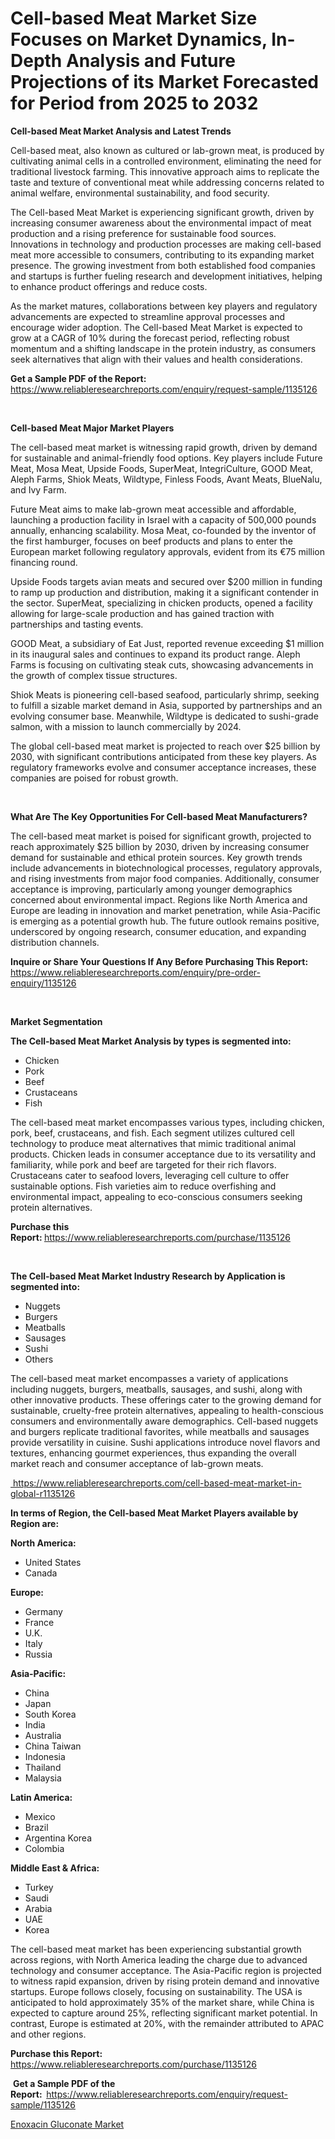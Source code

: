 <p><h1>Cell-based Meat Market Size Focuses on Market Dynamics, In-Depth Analysis and Future Projections of its Market Forecasted for Period from 2025 to 2032</h1></p><p><strong>Cell-based Meat Market Analysis and Latest Trends</strong></p>
<p><p>Cell-based meat, also known as cultured or lab-grown meat, is produced by cultivating animal cells in a controlled environment, eliminating the need for traditional livestock farming. This innovative approach aims to replicate the taste and texture of conventional meat while addressing concerns related to animal welfare, environmental sustainability, and food security.</p><p>The Cell-based Meat Market is experiencing significant growth, driven by increasing consumer awareness about the environmental impact of meat production and a rising preference for sustainable food sources. Innovations in technology and production processes are making cell-based meat more accessible to consumers, contributing to its expanding market presence. The growing investment from both established food companies and startups is further fueling research and development initiatives, helping to enhance product offerings and reduce costs.</p><p>As the market matures, collaborations between key players and regulatory advancements are expected to streamline approval processes and encourage wider adoption. The Cell-based Meat Market is expected to grow at a CAGR of 10% during the forecast period, reflecting robust momentum and a shifting landscape in the protein industry, as consumers seek alternatives that align with their values and health considerations.</p></p>
<p><strong>Get a Sample PDF of the Report:&nbsp;</strong> <a href="https://www.reliableresearchreports.com/enquiry/request-sample/1135126?utm_campaign=3002&utm_medium=2&utm_source=Github&utm_content=ia&utm_term=25032025&utm_id=cell-based-meat">https://www.reliableresearchreports.com/enquiry/request-sample/1135126</a></p>
<p>&nbsp;</p>
<p><strong>Cell-based Meat Major Market Players</strong></p>
<p><p>The cell-based meat market is witnessing rapid growth, driven by demand for sustainable and animal-friendly food options. Key players include Future Meat, Mosa Meat, Upside Foods, SuperMeat, IntegriCulture, GOOD Meat, Aleph Farms, Shiok Meats, Wildtype, Finless Foods, Avant Meats, BlueNalu, and Ivy Farm. </p><p>Future Meat aims to make lab-grown meat accessible and affordable, launching a production facility in Israel with a capacity of 500,000 pounds annually, enhancing scalability. Mosa Meat, co-founded by the inventor of the first hamburger, focuses on beef products and plans to enter the European market following regulatory approvals, evident from its €75 million financing round.</p><p>Upside Foods targets avian meats and secured over $200 million in funding to ramp up production and distribution, making it a significant contender in the sector. SuperMeat, specializing in chicken products, opened a facility allowing for large-scale production and has gained traction with partnerships and tasting events.</p><p>GOOD Meat, a subsidiary of Eat Just, reported revenue exceeding $1 million in its inaugural sales and continues to expand its product range. Aleph Farms is focusing on cultivating steak cuts, showcasing advancements in the growth of complex tissue structures.</p><p>Shiok Meats is pioneering cell-based seafood, particularly shrimp, seeking to fulfill a sizable market demand in Asia, supported by partnerships and an evolving consumer base. Meanwhile, Wildtype is dedicated to sushi-grade salmon, with a mission to launch commercially by 2024.</p><p>The global cell-based meat market is projected to reach over $25 billion by 2030, with significant contributions anticipated from these key players. As regulatory frameworks evolve and consumer acceptance increases, these companies are poised for robust growth.</p></p>
<p>&nbsp;</p>
<p><strong>What Are The Key Opportunities For Cell-based Meat Manufacturers?</strong></p>
<p><p>The cell-based meat market is poised for significant growth, projected to reach approximately $25 billion by 2030, driven by increasing consumer demand for sustainable and ethical protein sources. Key growth trends include advancements in biotechnological processes, regulatory approvals, and rising investments from major food companies. Additionally, consumer acceptance is improving, particularly among younger demographics concerned about environmental impact. Regions like North America and Europe are leading in innovation and market penetration, while Asia-Pacific is emerging as a potential growth hub. The future outlook remains positive, underscored by ongoing research, consumer education, and expanding distribution channels.</p></p>
<p><strong>Inquire or Share Your Questions If Any Before Purchasing This Report:</strong> <a href="https://www.reliableresearchreports.com/enquiry/pre-order-enquiry/1135126?utm_campaign=3002&utm_medium=2&utm_source=Github&utm_content=ia&utm_term=25032025&utm_id=cell-based-meat">https://www.reliableresearchreports.com/enquiry/pre-order-enquiry/1135126</a></p>
<p>&nbsp;</p>
<p><strong>Market Segmentation</strong></p>
<p><strong>The Cell-based Meat Market Analysis by types is segmented into:</strong></p>
<p><ul><li>Chicken</li><li>Pork</li><li>Beef</li><li>Crustaceans</li><li>Fish</li></ul></p>
<p><p>The cell-based meat market encompasses various types, including chicken, pork, beef, crustaceans, and fish. Each segment utilizes cultured cell technology to produce meat alternatives that mimic traditional animal products. Chicken leads in consumer acceptance due to its versatility and familiarity, while pork and beef are targeted for their rich flavors. Crustaceans cater to seafood lovers, leveraging cell culture to offer sustainable options. Fish varieties aim to reduce overfishing and environmental impact, appealing to eco-conscious consumers seeking protein alternatives.</p></p>
<p><strong>Purchase this Report:&nbsp;</strong><a href="https://www.reliableresearchreports.com/purchase/1135126?utm_campaign=3002&utm_medium=2&utm_source=Github&utm_content=ia&utm_term=25032025&utm_id=cell-based-meat">https://www.reliableresearchreports.com/purchase/1135126</a></p>
<p>&nbsp;</p>
<p><strong>The Cell-based Meat Market Industry Research by Application is segmented into:</strong></p>
<p><ul><li>Nuggets</li><li>Burgers</li><li>Meatballs</li><li>Sausages</li><li>Sushi</li><li>Others</li></ul></p>
<p><p>The cell-based meat market encompasses a variety of applications including nuggets, burgers, meatballs, sausages, and sushi, along with other innovative products. These offerings cater to the growing demand for sustainable, cruelty-free protein alternatives, appealing to health-conscious consumers and environmentally aware demographics. Cell-based nuggets and burgers replicate traditional favorites, while meatballs and sausages provide versatility in cuisine. Sushi applications introduce novel flavors and textures, enhancing gourmet experiences, thus expanding the overall market reach and consumer acceptance of lab-grown meats.</p></p>
<p><a href="https://www.reliableresearchreports.com/cell-based-meat-market-in-global-r1135126?utm_campaign=3002&utm_medium=2&utm_source=Github&utm_content=ia&utm_term=25032025&utm_id=cell-based-meat">&nbsp;https://www.reliableresearchreports.com/cell-based-meat-market-in-global-r1135126</a></p>
<p><strong>In terms of Region, the Cell-based Meat Market Players available by Region are:</strong></p>
<p>
    <p> <strong> North America: </strong>
        <ul>
            <li>United States</li>
            <li>Canada</li>
        </ul>
        </p> 
    <p> <strong> Europe: </strong>
        <ul>
            <li>Germany</li>
            <li>France</li>
            <li>U.K.</li>
            <li>Italy</li>
            <li>Russia</li>
        </ul>
        </p> 
    <p> <strong> Asia-Pacific: </strong>
        <ul>
            <li>China</li>
            <li>Japan</li>
            <li>South Korea</li>
            <li>India</li>
            <li>Australia</li>
            <li>China Taiwan</li>
            <li>Indonesia</li>
            <li>Thailand</li>
            <li>Malaysia</li>
        </ul>
        </p> 
    <p> <strong> Latin America: </strong>
        <ul>
            <li>Mexico</li>
            <li>Brazil</li>
            <li>Argentina Korea</li>
            <li>Colombia</li>
        </ul>
        </p> 
    <p> <strong> Middle East & Africa: </strong>
        <ul>
            <li>Turkey</li>
            <li>Saudi</li>
            <li>Arabia</li>
            <li>UAE</li>
            <li>Korea</li>
        </ul>
    </p>
    </p>
<p><p>The cell-based meat market has been experiencing substantial growth across regions, with North America leading the charge due to advanced technology and consumer acceptance. The Asia-Pacific region is projected to witness rapid expansion, driven by rising protein demand and innovative startups. Europe follows closely, focusing on sustainability. The USA is anticipated to hold approximately 35% of the market share, while China is expected to capture around 25%, reflecting significant market potential. In contrast, Europe is estimated at 20%, with the remainder attributed to APAC and other regions.</p></p>
<p><strong>Purchase this Report: </strong><a href="https://www.reliableresearchreports.com/purchase/1135126?utm_campaign=3002&utm_medium=2&utm_source=Github&utm_content=ia&utm_term=25032025&utm_id=cell-based-meat">https://www.reliableresearchreports.com/purchase/1135126</a></p>
<p>&nbsp;<strong>Get a Sample PDF of the Report:&nbsp;&nbsp;</strong><a href="https://www.reliableresearchreports.com/enquiry/request-sample/1135126?utm_campaign=3002&utm_medium=2&utm_source=Github&utm_content=ia&utm_term=25032025&utm_id=cell-based-meat">https://www.reliableresearchreports.com/enquiry/request-sample/1135126</a></p>
<p><strong></strong></p>
<p><p><a href="https://github.com/yankimber90yankim/Market-Research-Report-List-1/blob/main/enoxacin-gluconate-market.md?utm_campaign=3002&utm_medium=2&utm_source=Github&utm_content=ia&utm_term=25032025&utm_id=cell-based-meat">Enoxacin Gluconate Market</a></p></p>